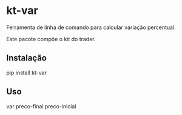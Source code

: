 # kt-var
Ferramenta de linha de comando para calcular variação percentual.  

Este pacote compõe o kit do trader.  

## Instalação
pip install kt-var

## Uso
var preco-final preco-inicial  
